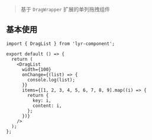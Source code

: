 > 基于 `DragWrapper` 扩展的单列拖拽组件

## 基本使用

```tsx | react | var(--color-fill-2)
import { DragList } from 'lyr-component';

export default () => {
  return (
    <DragList
      width={100}
      onChange={(list) => {
        console.log(list);
      }}
      items={[1, 2, 3, 4, 5, 6, 7, 8, 9].map((i) => {
        return {
          key: i,
          content: i,
        };
      })}
    />
  );
};
```